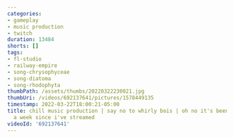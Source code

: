 ```yaml
---
categories:
- gameplay
- music production
- twitch
duration: 13484
shorts: []
tags:
- fl-studio
- railway-empire
- song-chrysophyceae
- song-diatoma
- song-rhodophyta
thumbPath: /assets/thumbs/20220322230021.jpg
thumbUri: /videos/692137641/pictures/1578449135
timestamp: 2022-03-22T18:00:21-05:00
title: chill music production | say no to whirly bois | oh no it's been more than
  a week since i've streamed
videoId: '692137641'
---
```

